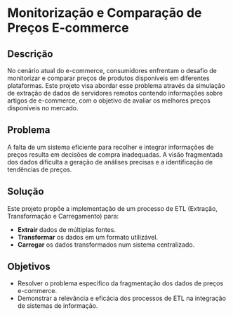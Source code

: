 # Monitorização e Comparação de Preços E-commerce

## Descrição

No cenário atual do e-commerce, consumidores enfrentam o desafio de monitorizar e comparar preços de produtos disponíveis em diferentes plataformas. Este projeto visa abordar esse problema através da simulação de extração de dados de servidores remotos contendo informações sobre artigos de e-commerce, com o objetivo de avaliar os melhores preços disponíveis no mercado.

## Problema

A falta de um sistema eficiente para recolher e integrar informações de preços resulta em decisões de compra inadequadas. A visão fragmentada dos dados dificulta a geração de análises precisas e a identificação de tendências de preços.

## Solução

Este projeto propõe a implementação de um processo de ETL (Extração, Transformação e Carregamento) para:

- **Extrair** dados de múltiplas fontes.
- **Transformar** os dados em um formato utilizável.
- **Carregar** os dados transformados num sistema centralizado.

## Objetivos

- Resolver o problema específico da fragmentação dos dados de preços e-commerce.
- Demonstrar a relevância e eficácia dos processos de ETL na integração de sistemas de informação.
